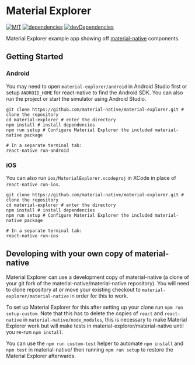 Material Explorer
=================
[![MIT][license-badge]][license]
[![dependencies][dependencies-badge]][dependencies]
[![devDependencies][devDependencies-badge]][devDependencies]

[license-badge]: https://img.shields.io/npm/l/material-native.svg
[license]: https://github.com/material-native/material-native/blob/master/LICENSE
[dependencies-badge]: https://img.shields.io/david/material-native/material-explorer.svg
[dependencies]: https://david-dm.org/material-native/material-explorer
[devDependencies-badge]: https://img.shields.io/david/dev/material-native/material-explorer.svg
[devDependencies]: https://david-dm.org/material-native/material-explorer?type=dev

Material Explorer example app showing off [material-native](https://github.com/material-native/material-native) components.

## Getting Started
### Android
You may need to open `material-explorer/android` in Android Studio first or setup `ANDROID_HOME` for react-native to find the Android SDK. You can also run the project or start the simulator using Android Studio.

```shell
git clone https://github.com/material-native/material-explorer.git # clone the repository
cd material-explorer # enter the directory
npm install # install dependencies
npm run setup # Configure Material Explorer the included material-native package

# In a separate terminal tab:
react-native run-android
```

### iOS
You can also run `ios/MaterialExplorer.xcodeproj` in XCode in place of `react-native run-ios`.

```shell
git clone https://github.com/material-native/material-explorer.git # clone the repository
cd material-explorer # enter the directory
npm install # install dependencies
npm run setup # Configure Material Explorer the included material-native package

# In a separate terminal tab:
react-native run-ios
```

## Developing with your own copy of material-native
Material Explorer can use a development copy of material-native (a clone of your git fork of the material-native/material-native repository). You will need to clone repository at or move your existing checkout to `material-explorer/material-native` in order for this to work.

To set up Material Explorer for this after setting up your clone run `npm run setup-custom`. Note that this has to delete the copies of `react` and `react-native` in `material-native/node_modules`, this is necessary to make Material Explorer work but will make tests in material-explorer/material-native until you re-run `npm install`.

You can use the `npm run custom-test` helper to automate `npm install` and `npm test` in material-native/ then running `npm run setup` to restore the Material Explorer afterwards.